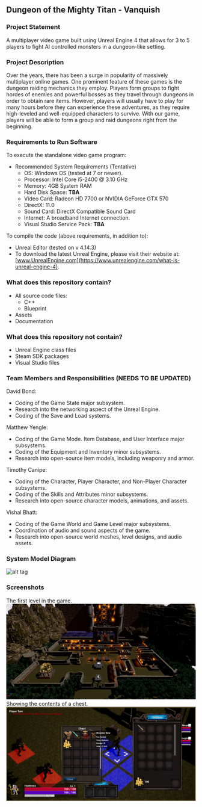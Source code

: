 ## Dungeon of the Mighty Titan - Vanquish 

### Project Statement
A multiplayer video game built using Unreal Engine 4 that allows for 3 to 5 players to fight AI controlled monsters in a dungeon-like setting.

### Project Description
Over the years, there has been a surge in popularity of massively multiplayer online games. One prominent feature of these games is the dungeon raiding mechanics they employ. Players form groups to fight hordes of enemies and powerful bosses as they travel through dungeons in order to obtain rare items. However, players will usually have to play for many hours before they can experience these adventures, as they require high-leveled and well-equipped characters to survive. With our game, players will be able to form a group and raid dungeons right from the beginning.

### Requirements to Run Software
To execute the standalone video game program:
 * Recommended System Requirements (Tentative)
    - OS: Windows OS (tested at 7 or newer).
    - Processor: Intel Core i5-2400 @ 3.10 GHz
    - Memory: 4GB System RAM
    - Hard Disk Space: **TBA**
    - Video Card: Radeon HD 7700 or NVIDIA GeForce GTX 570
    - DirectX: 11.0
    - Sound Card: DirectX Compatible Sound Card 
    - Internet: A broadband Internet connection.
    - Visual Studio Service Pack: **TBA**
  
To compile the code (above requirements, in addition to):  
  * Unreal Editor (tested on v 4.14.3)
  * To download the latest Unreal Engine, please visit their website at: [www.UnrealEngine.com](https://www.unrealengine.com/what-is-unreal-engine-4).

### What does this repository contain?
   * All source code files:
       - C++
       - Blueprint
   * Assets 
   * Documentation
  
### What does this repository not contain?   
   * Unreal Engine class files
   * Steam SDK packages
   * Visual Studio files

### Team Members and Responsibilities (NEEDS TO BE UPDATED)

David Bond: 
  * Coding of the Game State major subsystem. 
  * Research into the networking aspect of the Unreal Engine. 
  * Coding of the Save and Load systems.

Matthew Yengle: 
  * Coding of the Game Mode. Item Database, and User Interface major subsystems. 
  * Coding of the Equipment and Inventory minor subsystems.
  * Research into open-source item models, including weaponry and armor.

Timothy Canipe: 
  * Coding of the Character, Player Character, and Non-Player Character subsystems.
  * Coding of the Skills and Attributes minor subsystems. 
  * Research into open-source character models, animations, and assets.

Vishal Bhatt:
  * Coding of the Game World and Game Level major subsystems. 
  * Coordination of audio and sound aspects of the game. 
  * Research into open-source world meshes, level designs, and audio assets.

### System Model Diagram
![alt tag](https://github.com/Vybhatt95/DMT-V/blob/master/Documentation/Models/System%20Model%202.png)

### Screenshots
The first level in the game.
![alt tag](https://github.com/Vybhatt95/DMT-V/blob/master/Documentation/Screenshots/Map.png)
Showing the contents of a chest.
![alt tag](https://github.com/Vybhatt95/DMT-V/blob/master/Documentation/Screenshots/Loot.png)
